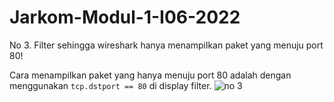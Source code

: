 # Jarkom-Modul-1-I06-2022
No 3. Filter sehingga wireshark hanya menampilkan paket yang menuju port 80! 

Cara menampilkan paket yang hanya menuju port 80 adalah dengan menggunakan ```tcp.dstport == 80``` di display filter. 
![no 3](https://user-images.githubusercontent.com/112471006/191893444-9af2d7d3-e47a-4ef3-8fba-0a9c537804f2.png)

